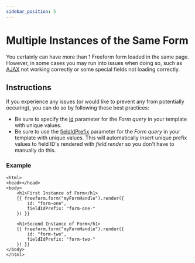 ```yaml
---
sidebar_position: 5
---
```


# Multiple Instances of the Same Form

You certainly can have more than 1 Freeform form loaded in the same page. However, in some cases you may run into issues when doing so, such as [AJAX](../templates/ajax-forms.md) not working correctly or some special fields not loading correctly.

## Instructions

If you experience any issues (or would like to prevent any from potentially occuring), you can do so by following these best practices:

- Be sure to specify the [id](../templates/queries/form/#id) parameter for the _Form query_ in your template with unique values.
- Be sure to use the [fieldIdPrefix](../templates/queries/form/#fieldidprefix) parameter for the _Form query_ in your template with unique values. This will automatically insert unique prefix values to field ID's rendered with _field.render_ so you don't have to manually do this.

### Example

```twig showLineNumbers {5-8,11-14}
<html>
<head></head>
<body>
    <h1>First Instance of Form</h1>
    {{ freeform.form("myFormHandle").render({
        id: "form-one",
        fieldIdPrefix: "form-one-"
    }) }}

    <h1>Second Instance of Form</h1>
    {{ freeform.form("myFormHandle").render({
        id: "form-two",
        fieldIdPrefix: "form-two-"
    }) }}
</body>
</html>
```
